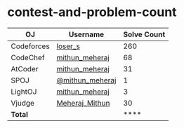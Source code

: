 # contest-and-problem-count

| OJ            | Username           | Solve Count |
|---------------|--------------------|-------------|
| Codeforces    | [loser_s](https://codeforces.com/profile/loser_s)    |   260     |
| CodeChef      | [mithun_meheraj](https://www.codechef.com/users/mithunmeheraj)      | 68         |
| AtCoder       | [mithun_meheraj](https://atcoder.jp/users/mithun_meheraj)    | 31         |
| SPOJ          | [@mithun_meheraj](https://www.spoj.com/myaccount/)      | 1         |
| LightOJ       | [mithun_meheraj](https://lightoj.com/user/mithun_meheraj)    | 3        |
| Vjudge        | [Meheraj_Mithun](https://vjudge.net/user/Meheraj_Mithun)      | 30        |
| **Total**     |                    | ****    |
